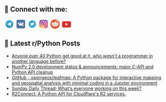 ## 🔎 Connect with me:
[<img src="https://github.com/bullbesh/bullbesh/blob/main/images/Telegram.png" width="32" height="32" />](https://t.me/bullbesh)
[<img src="https://github.com/bullbesh/bullbesh/blob/main/images/VK.png" width="32" height="32" />](https://vk.com/bullbesh)
[<img src="https://github.com/bullbesh/bullbesh/blob/main/images/Twitter.png" width="32" height="32" />](https://twitter.com/bullbesh1)
[<img src="https://github.com/bullbesh/bullbesh/blob/main/images/Instagram.png" width="32" height="32" />](https://www.instagram.com/bullbesh)
[<img src="https://github.com/bullbesh/bullbesh/blob/main/images/Reddit.png" width="32" height="32" />](https://www.reddit.com/user/bullbesh)
[<img src="https://github.com/bullbesh/bullbesh/blob/main/images/YouTube.png" width="32" height="32" />](https://www.youtube.com/channel/UCtfjRs6uzgq5mfm8S06WTcg)

## 📕 Latest r/Python Posts
<!-- BLOG-POST-LIST:START -->
- [Anyone over 40 Python get good at it, who *wasn&#39;t* a programmer in another language before?](https://www.reddit.com/r/Python/comments/178ccd6/anyone_over_40_python_get_good_at_it_who_wasnt_a/)
- [NumPy 2.0 development status &amp; announcements: major C-API and Python API cleanup](https://www.reddit.com/r/Python/comments/178btr3/numpy_20_development_status_announcements_major/)
- [GitHub - opengeos/leafmap: A Python package for interactive mapping and geospatial analysis with minimal coding in a Jupyter environment](https://www.reddit.com/r/Python/comments/178ab1o/github_opengeosleafmap_a_python_package_for/)
- [Sunday Daily Thread: What&#39;s everyone working on this week?](https://www.reddit.com/r/Python/comments/1782mwb/sunday_daily_thread_whats_everyone_working_on/)
- [R2Connect: A Python API for Cloudflare&#39;s R2 services.](https://www.reddit.com/r/Python/comments/177xya3/r2connect_a_python_api_for_cloudflares_r2_services/)
<!-- BLOG-POST-LIST:END -->
